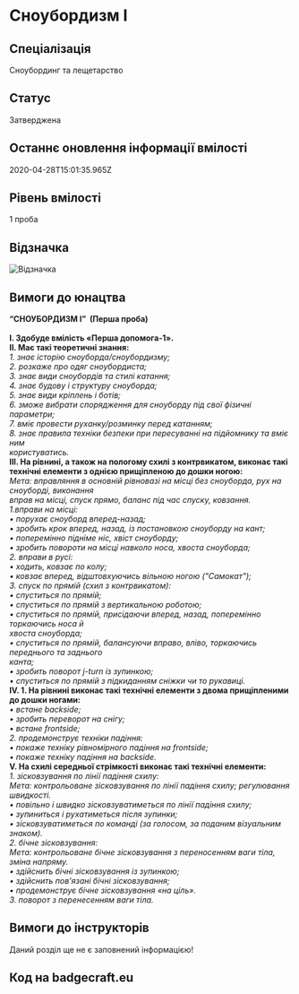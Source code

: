 # Сноубордизм І

## Спеціалізація

Сноубординг та лещетарство

## Статус

Затверджена

## Останнє оновлення інформації вмілості

2020-04-28T15:01:35.965Z

## Рівень вмілості

1 проба

## Відзначка

![Відзначка](../images/Snoubordyzm_I/____________1.jpg)

## Вимоги до юнацтва

<div><b>“СНОУБОРДИЗМ І” &nbsp;(Перша проба)<br><br></b></div><div><b>І. Здобуде вмілість «Перша допомога-1».</b></div><div><b>ІІ. Має такі теоретичні знання:</b></div><div><i>1. знає історію сноуборда/сноубордизму;</i></div><div><i>2. розкаже про одяг сноубордиста;</i></div><div><i>3. знає види сноубордів та стилі катання;</i></div><div><i>4. знає будову і структуру сноуборда;</i></div><div><i>5. знає види кріплень і ботів;</i></div><div><i>6. зможе вибрати спорядження для сноуборду під свої фізичні параметри;</i></div><div><i>7. вміє провести руханку/розминку перед катанням;</i></div><div><i>8. знає правила техніки безпеки при пересуванні на підйомнику та вміє ним</i></div><div><i>користуватись.</i></div><div><b>ІІІ. На рівнині, а також на пологому схилі з контрвикатом, виконає такі технічні елементи з однією прищіпленою до дошки ногою:</b></div><div><i>Мета: вправляння в основній рівновазі на місці без сноуборда, рух на сноуборді, виконання</i></div><div><i>вправ на місці, спуск прямо, баланс під час спуску, ковзання.</i></div><div><i>1.вправи на місці:</i></div><div><i>• порухає сноуборд вперед-назад;</i></div><div><i>• зробить крок вперед, назад, із постановкою сноуборду на кант;</i></div><div><i>• поперемінно підніме ніс, хвіст сноуборду;</i></div><div><i>• зробить повороти на місці навколо носа, хвоста сноуборда;</i></div><div><i>2. вправи в русі:</i></div><div><i>• ходить, ковзає по колу;</i></div><div><i>• ковзає вперед, відштовхуючись вільною ногою ("Самокат");</i></div><div><i>3. спуск по прямій (схил з контрвикатом):</i></div><div><i>• спуститься по прямій;</i></div><div><i>• спуститься по прямій з вертикальною роботою;</i></div><div><i>• спуститься по прямій, присідаючи вперед, назад, поперемінно торкаючись носа й</i></div><div><i>хвоста сноуборда;</i></div><div><i>• спуститься по прямій, балансуючи вправо, вліво, торкаючись переднього та заднього</i></div><div><i>канта;</i></div><div><i>• зробить поворот j-turn із зупинкою;</i></div><div><i>• спуститься по прямій з підкиданням сніжки чи то рукавиці.</i></div><div><b>ІV. 1. На рівнині виконає такі технічні елементи з двома прищіпленими до дошки ногами:</b><br></div><div><i>• встане backside;</i></div><div><i>• зробить переворот на снігу;</i></div><div><i>• встане frontside;</i></div><div><i>2. продемонструє техніки падіння:</i></div><div><i>• покаже техніку рівномірного падіння на frontside;</i></div><div><i>• покаже техніку падіння на backside.</i></div><div><b>V. На схилі середньої стрімкості виконає такі технічні елементи:</b></div><div><i>1. зісковзування по лінії падіння схилу:</i></div><div><i>Мета: контрольоване зісковзування по лінії падіння схилу; регулювання швидкості.</i></div><div><i>• повільно і швидко зісковзуватиметься по лінії падіння схилу;</i></div><div><i>• зупиниться і рухатиметься після зупинки;</i></div><div><i>• зісковзуватиметься по команді (за голосом, за поданим візуальним знаком).</i></div><div><i>2. бічне зісковзування:</i></div><div><i>Мета: контрольоване бічне зісковзування з переносенням ваги тіла, зміна напряму.</i></div><div><i>• здійснить бічні зісковзування із зупинкою;</i></div><div><i>• здійснить пов'язані бічні зісковзування;</i></div><div><i>• продемонструє бічне зісковзування «на ціль».</i></div><div><i>3. поворот з перенесенням ваги тіла.</i></div>

## Вимоги до інструкторів

Даний розділ ще не є заповнений інформацією!

## Код на badgecraft.eu

